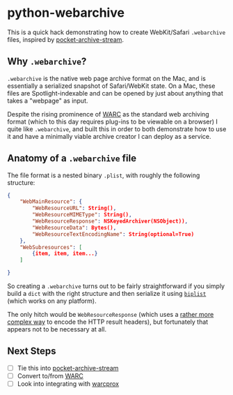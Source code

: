 # python-webarchive

This is a quick hack demonstrating how to create WebKit/Safari `.webarchive` files, inspired by [pocket-archive-stream][pas].

## Why `.webarchive`?

`.webarchive` is the native web page archive format on the Mac, and is essentially a serialized snapshot of Safari/WebKit state. On a Mac, these files are Spotlight-indexable and can be opened by just about anything that takes a "webpage" as input.

Despite the rising prominence of [WARC][warc] as the standard web archiving format (which to this day requires plug-ins to be viewable on a browser) I quite like `.webarchive`, and built this in order to both demonstrate how to use it and have a minimally viable archive creator I can deploy as a service.

## Anatomy of a `.webarchive` file

The file format is a nested binary `.plist`, with roughly the following structure:

```json
{
    "WebMainResource": {
        "WebResourceURL": String(),
        "WebResourceMIMEType": String(),
        "WebResourceResponse": NSKeyedArchiver(NSObject)),
        "WebResourceData": Bytes(),
        "WebResourceTextEncodingName": String(optional=True)
    },
    "WebSubresources": [
        {item, item, item...}
    ]

}
```

So creating a `.webarchive` turns out to be fairly straightforward if you simply build a `dict` with the right structure and then serialize it using [`biplist`][biplist] (which works on any platform).

The only hitch would be `WebResourceResponse` (which uses a [rather more complex way][nska] to encode the HTTP result headers), but fortunately that appears not to be necessary at all.

## Next Steps

* [ ] Tie this into [pocket-archive-stream][pas]
* [ ] Convert to/from [WARC][warc]
* [ ] Look into integrating with [warcprox][warcprox]

[biplist]: https://bitbucket.org/wooster/biplist
[pas]: (https://github.com/pirate/pocket-archive-stream)
[warc]: https://en.wikipedia.org/wiki/Web_ARChive
[warcprox]: https://github.com/internetarchive/warcprox
[nska]: https://www.mac4n6.com/blog/2016/1/1/manual-analysis-of-nskeyedarchiver-formatted-plist-files-a-review-of-the-new-os-x-1011-recent-items
